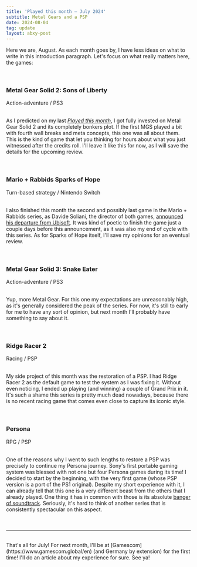 ```yaml
---
title: 'Played this month – July 2024'
subtitle: Metal Gears and a PSP
date: 2024-08-04
tag: update
layout: abxy-post
---
```


Here we are, August. As each month goes by, I have less ideas on what to write in this introduction paragraph. Let's focus on what really matters here, the games:
<br><br><br>

<h3 class="u-mt-0 u-mb-1">Metal Gear Solid 2: Sons of Liberty</h3>
Action-adventure / PS3
<br><br>

As I predicted on my last [_Played this month_](https://joaomarques.website/abxy/played-this-month-jun-24), I got fully invested on Metal Gear Solid 2 and its completely bonkers plot. If the first MGS played a bit with fourth wall breaks and meta concepts, this one was all about them. This is the kind of game that let you thinking for hours about what you just witnessed after the credits roll. I'll leave it like this for now, as I will save the details for the upcoming review.
<br><br><br>

<h3 class="u-mt-0 u-mb-1">Mario + Rabbids Sparks of Hope</h3>
Turn-based strategy / Nintendo Switch
<br><br>

I also finished this month the second and possibly last game in the Mario + Rabbids series, as Davide Soliani, the director of both games, [announced his departure from Ubisoft](https://x.com/DavideSoliani/status/1816050633343938597). It was kind of poetic to finish the game just a couple days before this announcement, as it was also my end of cycle with this series. As for Sparks of Hope itself, I'll save my opinions for an eventual review.
<br><br><br>

<h3 class="u-mt-0 u-mb-1">Metal Gear Solid 3: Snake Eater</h3>
Action-adventure / PS3
<br><br>

Yup, more Metal Gear. For this one my expectations are unreasonably high, as it's generally considered the peak of the series. For now, it's still to early for me to have any sort of opinion, but next month I'll probably have something to say about it.
<br><br><br>

<h3 class="u-mt-0 u-mb-1">Ridge Racer 2</h3>
Racing / PSP
<br><br>

My side project of this month was the restoration of a PSP. I had Ridge Racer 2 as the default game to test the system as I was fixing it. Without even noticing, I ended up playing (and winning) a couple of Grand Prix in it. It's such a shame this series is pretty much dead nowadays, because there is no recent racing game that comes even close to capture its iconic style.
<br><br><br>

<h3 class="u-mt-0 u-mb-1">Persona</h3>
RPG / PSP
<br><br>

One of the reasons why I went to such lengths to restore a PSP was precisely to continue my Persona journey. Sony's first portable gaming system was blessed with not one but four Persona games during its time! I decided to start by the beginning, with the very first game (whose PSP version is a port of the PS1 original). Despite my short experience with it, I can already tell that this one is a very different beast from the others that I already played. One thing it has in common with those is its absolute [banger of soundtrack](https://www.youtube.com/watch?v=nuKpIDf4U_o&list=PLX4JWB4HZSn9uFPQ2zTEbl5l72JamF3wO). Seriously, it's hard to think of another series that is consistently spectacular on this aspect.
<br><br><br>

***

<br>
That's all for July! For next month, I'll be at [Gamescom](https://www.gamescom.global/en) (and Germany by extension) for the first time! I'll do an article about my experience for sure. See ya!
<br><br>
